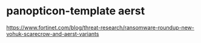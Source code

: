 # panopticon-template aerst

https://www.fortinet.com/blog/threat-research/ransomware-roundup-new-vohuk-scarecrow-and-aerst-variants
